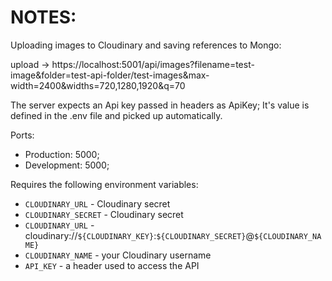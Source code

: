# NOTES:

Uploading images to Cloudinary and saving references to Mongo:

upload -> https://localhost:5001/api/images?filename=test-image&folder=test-api-folder/test-images&max-width=2400&widths=720,1280,1920&q=70

The server expects an Api key passed in headers as ApiKey; It's value is defined in the .env file and picked up automatically.

Ports: 
- Production: 5000;
- Development: 5000;


Requires the following environment variables:
- `CLOUDINARY_URL` - Cloudinary secret
- `CLOUDINARY_SECRET` - Cloudinary secret
- `CLOUDINARY_URL` - cloudinary://`${CLOUDINARY_KEY}`:`${CLOUDINARY_SECRET}`@`${CLOUDINARY_NAME}`
- `CLOUDINARY_NAME` - your Cloudinary username
- `API_KEY` - a header used to access the API
